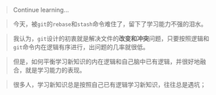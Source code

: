 > Continue learning...

> 今天，被`git`的`rebase`和`stash`命令难住了，留下了学习能力不强的泪水。

> 我认为，`git`设计的初衷就是解决文件的**改变和冲突**问题，只要按照逻辑和`git`命令内在逻辑有序进行，出问题的几率就很低。

> 但是，如何平衡学习新知识的内在逻辑和自己脑中已有逻辑，并很好地融合，就是学习能力的表现。

> 很多人，学习新知识总是按照自己已有逻辑学习新知识，往往总是遇坑；

